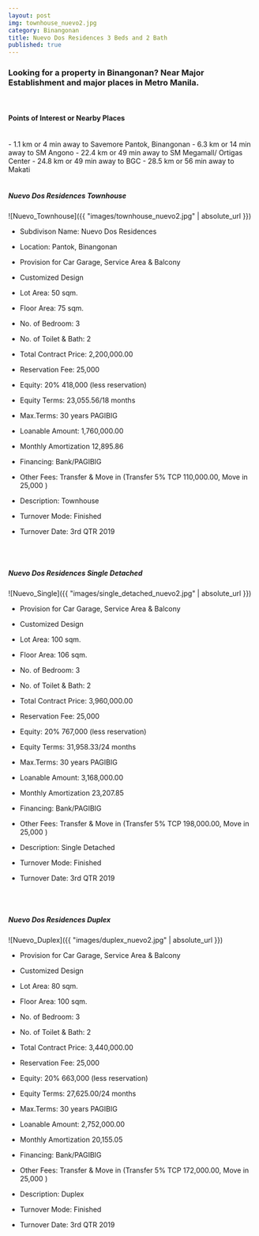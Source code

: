 ```yaml
---
layout: post
img: townhouse_nuevo2.jpg
category: Binangonan
title: Nuevo Dos Residences 3 Beds and 2 Bath
published: true
---
```



<h3><p>Looking for a property in Binangonan? Near Major Establishment and major places in Metro Manila.</p></h3>
<br>
<h4>Points of Interest or Nearby Places</h4>
<br>
- 1.1 km or 4 min away to Savemore Pantok, Binangonan
- 6.3 km or 14 min away to SM Angono
- 22.4 km or 49 min away to SM Megamall/ Ortigas Center
- 24.8 km or 49 min away to BGC
- 28.5 km or 56 min away to Makati
<br>
<br>

<h5>Nuevo Dos Residences Townhouse </h5>
![Nuevo_Townhouse]({{ "images/townhouse_nuevo2.jpg" | absolute_url }})

- Subdivison Name: Nuevo Dos Residences
- Location: Pantok, Binangonan
- Provision for Car Garage, Service Area & Balcony
- Customized Design

- Lot Area: 50 sqm.
- Floor Area: 75 sqm.
- No. of Bedroom: 3
- No. of Toilet & Bath: 2

- Total Contract Price: 2,200,000.00
- Reservation Fee: 25,000
- Equity: 20% 418,000 (less reservation)
- Equity Terms: 23,055.56/18 months
- Max.Terms: 30 years PAGIBIG
- Loanable Amount: 1,760,000.00
- Monthly Amortization 12,895.86

- Financing: Bank/PAGIBIG
- Other Fees: Transfer & Move in (Transfer 5% TCP 110,000.00, Move in 25,000 )
- Description: Townhouse
- Turnover Mode: Finished
- Turnover Date: 3rd QTR 2019

<br>
<br>

<h5>Nuevo Dos Residences Single Detached </h5>

![Nuevo_Single]({{ "images/single_detached_nuevo2.jpg" | absolute_url }})


- Provision for Car Garage, Service Area & Balcony
- Customized Design

- Lot Area: 100 sqm.
- Floor Area: 106 sqm.
- No. of Bedroom: 3
- No. of Toilet & Bath: 2

- Total Contract Price: 3,960,000.00
- Reservation Fee: 25,000
- Equity: 20% 767,000 (less reservation)
- Equity Terms: 31,958.33/24 months
- Max.Terms: 30 years PAGIBIG
- Loanable Amount: 3,168,000.00
- Monthly Amortization 23,207.85

- Financing: Bank/PAGIBIG
- Other Fees: Transfer & Move in (Transfer 5% TCP 198,000.00, Move in 25,000 )
- Description: Single Detached
- Turnover Mode: Finished
- Turnover Date: 3rd QTR 2019

<br>
<br>

<h5>Nuevo Dos Residences Duplex </h5>

![Nuevo_Duplex]({{ "images/duplex_nuevo2.jpg" | absolute_url }})


- Provision for Car Garage, Service Area & Balcony
- Customized Design

- Lot Area: 80 sqm.
- Floor Area: 100 sqm.
- No. of Bedroom: 3
- No. of Toilet & Bath: 2

- Total Contract Price: 3,440,000.00
- Reservation Fee: 25,000
- Equity: 20% 663,000 (less reservation)
- Equity Terms: 27,625.00/24 months
- Max.Terms: 30 years PAGIBIG
- Loanable Amount: 2,752,000.00
- Monthly Amortization 20,155.05

- Financing: Bank/PAGIBIG
- Other Fees: Transfer & Move in (Transfer 5% TCP 172,000.00, Move in 25,000 )
- Description: Duplex
- Turnover Mode: Finished
- Turnover Date: 3rd QTR 2019
